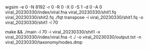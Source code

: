 wgsim -e 0 -N 8192 -r 0 -R 0 -X 0 -S 1 -d 0 -A 0 viral_20230330/index/viral.fna viral_20230330/shit1.fq viral_20230330/shit2.fq
./fqt transpose -i viral_20230330/shit1.fq -o viral_20230330/shit1 -l 70


make && ./main -l 70 -i viral_20230330/shit1 -x viral_20230330/index/viral.fna -t ./ -o viral_20230330/output.txt -n viral_20230330/taxonomy/nodes.dmp